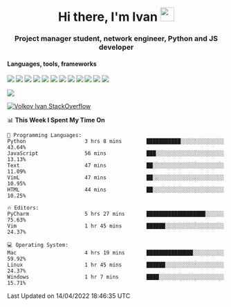 <h1 align="center">Hi there, I'm Ivan <img src="https://github.com/blackcater/blackcater/blob/main/images/Hi.gif" height="32"></h1>
<h3 align="center">Project manager student, network engineer, Python and JS developer</h3>

<h4>Languages, tools, frameworks</h5>
<p float="left">
<img src="https://img.shields.io/badge/python-3670A0?style=for-the-badge&logo=python&logoColor=ffdd54">
<img src="https://img.shields.io/badge/django-%23092E20.svg?style=for-the-badge&logo=django&logoColor=white">
<img src="https://img.shields.io/badge/postgres-%23316192.svg?style=for-the-badge&logo=postgresql&logoColor=white">
<img src="https://img.shields.io/badge/pycharm-143?style=for-the-badge&logo=pycharm&logoColor=black&color=black&labelColor=green">
<img src="https://img.shields.io/badge/VIM-%2311AB00.svg?style=for-the-badge&logo=vim&logoColor=white">
<img src="https://img.shields.io/badge/Debian-D70A53?style=for-the-badge&logo=debian&logoColor=white">
<img src="https://img.shields.io/badge/Fedora-294172?style=for-the-badge&logo=fedora&logoColor=white">
<img src="https://img.shields.io/badge/mac%20os-000000?style=for-the-badge&logo=macos&logoColor=F0F0F0">
<img src="https://img.shields.io/badge/jira-%230A0FFF.svg?style=for-the-badge&logo=jira&logoColor=white">
<img src="https://img.shields.io/badge/Notion-%23000000.svg?style=for-the-badge&logo=notion&logoColor=white">
<img src="https://img.shields.io/badge/nginx-%23009639.svg?style=for-the-badge&logo=nginx&logoColor=white">
<img src="ttps://img.shields.io/badge/git-%23F05033.svg?style=for-the-badge&logo=git&logoColor=white">
 </p>
 <img src="https://www.codewars.com/users/1interceptor3/badges/large">
 
 [![Volkov Ivan StackOverflow](https://github-readme-stackoverflow.vercel.app/?userID=18140559&layout=compact&theme=dark)](https://stackoverflow.com/users/18140559/volkov-ivan)

<!--START_SECTION:waka-->
📊 **This Week I Spent My Time On** 

```text
💬 Programming Languages: 
Python                   3 hrs 8 mins        ███████████░░░░░░░░░░░░░░   43.64% 
JavaScript               56 mins             ███░░░░░░░░░░░░░░░░░░░░░░   13.13% 
Text                     47 mins             ██░░░░░░░░░░░░░░░░░░░░░░░   11.09% 
VimL                     47 mins             ██░░░░░░░░░░░░░░░░░░░░░░░   10.95% 
HTML                     44 mins             ██░░░░░░░░░░░░░░░░░░░░░░░   10.25%

🔥 Editors: 
PyCharm                  5 hrs 27 mins       ███████████████████░░░░░░   75.63% 
Vim                      1 hr 45 mins        ██████░░░░░░░░░░░░░░░░░░░   24.37%

💻 Operating System: 
Mac                      4 hrs 19 mins       ███████████████░░░░░░░░░░   59.92% 
Linux                    1 hr 45 mins        ██████░░░░░░░░░░░░░░░░░░░   24.37% 
Windows                  1 hr 7 mins         ████░░░░░░░░░░░░░░░░░░░░░   15.71%

```


 Last Updated on 14/04/2022 18:46:35 UTC
<!--END_SECTION:waka-->

